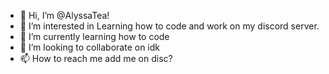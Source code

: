 - 👋 Hi, I’m @AlyssaTea!
- 👀 I’m interested in Learning how to code and work on my discord server.
- 🌱 I’m currently learning how to code
- 💞️ I’m looking to collaborate on idk
- 📫 How to reach me add me on disc?

<!---
AlyssaTea/AlyssaTea is a ✨ special ✨ repository because its `README.md` (this file) appears on your GitHub profile.
You can click the Preview link to take a look at your changes.
--->
